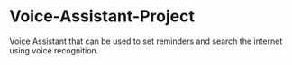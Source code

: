 # Voice-Assistant-Project
Voice Assistant that can be used to set reminders and search the internet using voice recognition.
